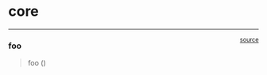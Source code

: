 # core


<!-- WARNING: THIS FILE WAS AUTOGENERATED! DO NOT EDIT! -->

------------------------------------------------------------------------

<a
href="https://github.com/fbereilh/prj_ai_news/blob/master/prj_ai_news/core.py#L9"
target="_blank" style="float:right; font-size:smaller">source</a>

### foo

>  foo ()
